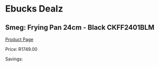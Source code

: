
# Ebucks Dealz
## Smeg: Frying Pan 24cm - Black CKFF2401BLM
[Product Page](https://www.ebucks.com/web/shop/productSelected.do?prodId=1167473130&catId=1196428103)

Price: R1749.00

Savings: 


	